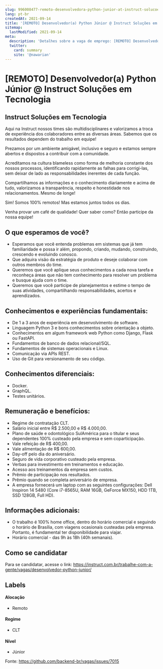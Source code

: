 ```yaml
---
slug: 996008477-remoto-desenvolvedora-python-junior-at-instruct-solucoes-em-tecnologia
lang: pt-br
createdAt: 2021-09-14
title: '[REMOTO] Desenvolvedor(a) Python Júnior @ Instruct Soluções em Tecnologia - Vaga de Emprego'
sitemap:
  lastModified: 2021-09-14
meta:
  description: 'Detalhes sobre a vaga de emprego: [REMOTO] Desenvolvedor(a) Python Júnior @ Instruct Soluções em Tecnologia'
  twitter:
    card: summary
    site: '@nawarian'
---
```


# [REMOTO] Desenvolvedor(a) Python Júnior @ Instruct Soluções em Tecnologia

<!--
==================================================
Caso a vaga for remoto durante a pandemia informar no texto "Remoto durante o covid"
==================================================
-->
<!-- 
==================================================
POR FAVOR, SÓ POSTE SE A VAGA FOR PARA BACK-END!

Não faça distinção de gênero no título da vaga.

Use: "Back-End Developer" ao invés de 
"Desenvolvedor Back-End" \o/

Exemplo: `[São Paulo] Back-End Developer @ NOME DA EMPRESA`
==================================================
-->
<!--
==================================================
Caso a vaga for remoto durante a pandemia deixar a linha abaixo
==================================================
-->
> 

## Instruct Soluções em Tecnologia

Aqui na Instruct nossos times são multidisciplinares e valorizamos a troca de experiência dos colaboradores entre as diversas áreas. Sabemos que os resultados dependem do trabalho em equipe!

Prezamos por um ambiente amigável, inclusivo e seguro e estamos sempre abertos e dispostos a contribuir com a comunidade.

Acreditamos na cultura blameless como forma de melhoria constante dos nossos processos, identificando rapidamente as falhas para corrigi-las, sem deixar de lado as responsabilidades inerentes de cada função.

Compartilhamos as informações e o conhecimento diariamente e acima de tudo, valorizamos a transparência, respeito e honestidade nos relacionamentos. Mesmo de longe!

Sim! Somos 100% remotos! Mas estamos juntos todos os dias.

Venha provar um café de qualidade! Quer saber como? Então participe da nossa equipe!

## O que esperamos de você?

- Esperamos que você entenda problemas em sistemas que já tem familiaridade e possa ir além, propondo, criando, mudando, construindo, crescendo e evoluindo conosco.
- Que adquira visão da estratégia de produto e deseje colaborar com outros membros do time.
- Queremos que você aplique seus conhecimentos a cada nova tarefa e reconheça áreas que não tem conhecimento para resolver um problema e busque ajuda com o time.
- Queremos que você participe de planejamentos e estime o tempo de suas atividades, compartilhando responsabilidades, acertos e aprendizados.

## Conhecimentos e experiências fundamentais:

- De 1 a 3 anos de experiência em desenvolvimento de software.
- Linguagem Python 3 e bons conhecimentos sobre orientação a objeto.
- Conhecimentos em algum framework web Python como Django, Flask ou FastAPI.
- Fundamentos de banco de dados relacional/SQL.
- Fundamentos de sistemas operacionais e Linux.
- Comunicação via APIs REST.
- Uso de Git para versionamento de seu código.

## Conhecimentos diferenciais:

- Docker.
- GraphQL.
- Testes unitários.

## Remuneração e benefícios:

- Regime de contratação CLT.
- Salário inicial entre R$ 2.500,00 e R$ 4.000,00.
- Plano de saúde e odontológico SulAmérica para o titular e seus dependentes 100% custeado pela empresa e sem coparticipação.
- Vale refeição de R$ 400,00.
- Vale alimentação de R$ 600,00.
- Day-off pelo dia do aniversário.
- Seguro de vida corporativo custeado pela empresa.
- Verbas para investimento em treinamentos e educação.
- Acesso aos treinamentos da empresa sem custos.
- Prêmio de participação nos resultados.
- Prêmio quando se completa aniversário de empresa.
- A empresa fornecerá um laptop com as seguintes configurações: Dell Inspiron 14 5480 (Core i7-8565U, RAM 16GB, GeForce MX150, HDD 1TB, SSD 128GB, Full HD).

## Informações adicionais:

- O trabalho é 100% home office, dentro do horário comercial e seguindo o horário de Brasília, com viagens ocasionais custeadas pela empresa. Portanto, é fundamental ter disponibilidade para viajar.
- Horário comercial - das 9h às 18h (40h semanais).

## Como se candidatar

Para se candidatar, acesse o link: https://instruct.com.br/trabalhe-com-a-gente/vagas/desenvolvedor-python-junior/ 


## Labels
<!-- retire os labels que não fazem sentido à vaga -->

#### Alocação
- Remoto

#### Regime
- CLT

#### Nível
- Júnior



Fonte: https://github.com/backend-br/vagas/issues/7015